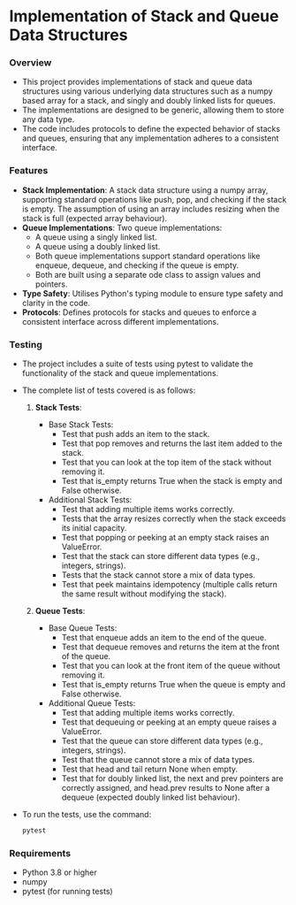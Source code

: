# Implementation of Stack and Queue Data Structures

### Overview 
- This project provides implementations of stack and queue data structures using various underlying data structures such as a numpy based array for a stack, and singly and doubly linked lists for queues.
- The implementations are designed to be generic, allowing them to store any data type.
- The code includes protocols to define the expected behavior of stacks and queues, ensuring that any implementation adheres to a consistent interface.

### Features
- **Stack Implementation**: A stack data structure using a numpy array, supporting standard operations like push, pop, and checking if the stack is empty. The assumption of using an array includes resizing when the stack is full (expected array behaviour).
- **Queue Implementations**: Two queue implementations:
  - A queue using a singly linked list.
  - A queue using a doubly linked list.
  - Both queue implementations support standard operations like enqueue, dequeue, and checking if the queue is empty.
  - Both are built using a separate ode class to assign values and pointers.
- **Type Safety**: Utilises Python's typing module to ensure type safety and clarity in the code.
- **Protocols**: Defines protocols for stacks and queues to enforce a consistent interface across different implementations.

### Testing
- The project includes a suite of tests using pytest to validate the functionality of the stack and queue implementations.
- The complete list of tests covered is as follows:
    1. **Stack Tests**:
        - Base Stack Tests:
            - Test that push adds an item to the stack.
            - Test that pop removes and returns the last item added to the stack.
            - Test that you can look at the top item of the stack without removing it.
            - Test that is_empty returns True when the stack is empty and False otherwise.
        - Additional Stack Tests:
            - Test that adding multiple items works correctly.
            - Tests that the array resizes correctly when the stack exceeds its initial capacity.
            - Test that popping or peeking at an empty stack raises an ValueError.
            - Test that the stack can store different data types (e.g., integers, strings).
            - Tests that the stack cannot store a mix of data types.
            - Test that peek maintains idempotency (multiple calls return the same result without modifying the stack).

    2. **Queue Tests**:
        - Base Queue Tests:
            - Test that enqueue adds an item to the end of the queue.
            - Test that dequeue removes and returns the item at the front of the queue.
            - Test that you can look at the front item of the queue without removing it.
            - Test that is_empty returns True when the queue is empty and False otherwise.
        - Additional Queue Tests:
            - Test that adding multiple items works correctly.
            - Test that dequeuing or peeking at an empty queue raises a ValueError.
            - Test that the queue can store different data types (e.g., integers, strings).
            - Test that the queue cannot store a mix of data types.
            - Test that head and tail return None when empty.
            - Test that for doubly linked list, the next and prev pointers are correctly assigned, and head.prev results to None after a dequeue (expected doubly linked list behaviour).


- To run the tests, use the command:
  ```bash
  pytest
  ```

### Requirements
- Python 3.8 or higher
- numpy
- pytest (for running tests)




